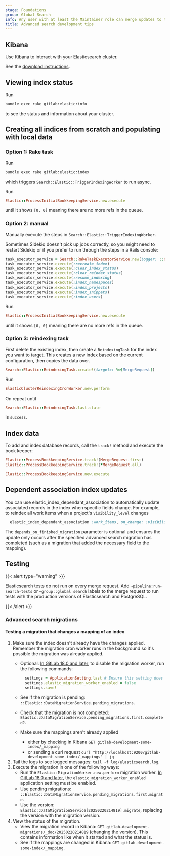 ```yaml
---
stage: Foundations
group: Global Search
info: Any user with at least the Maintainer role can merge updates to this content. For details, see https://docs.gitlab.com/development/development_processes/#development-guidelines-review.
title: Advanced search development tips
---
```


## Kibana

Use Kibana to interact with your Elasticsearch cluster.

See the [download instructions](https://www.elastic.co/guide/en/kibana/8.11/install.html).

## Viewing index status

Run

```shell
bundle exec rake gitlab:elastic:info
```

to see the status and information about your cluster.

## Creating all indices from scratch and populating with local data

### Option 1: Rake task

Run

```shell
bundle exec rake gitlab:elastic:index
```

which triggers `Search::Elastic::TriggerIndexingWorker` to run async.

Run

```ruby
Elastic::ProcessInitialBookkeepingService.new.execute
```

until it shows `[0, 0]` meaning there are no more refs in the queue.

### Option 2: manual

Manually execute the steps in `Search::Elastic::TriggerIndexingWorker`.

Sometimes Sidekiq doesn't pick up jobs correctly, so you might need to restart Sidekiq or if you prefer to run through the steps in a Rails console:

```ruby
task_executor_service = Search::RakeTaskExecutorService.new(logger: ::Gitlab::Elasticsearch::Logger.build)
task_executor_service.execute(:recreate_index)
task_executor_service.execute(:clear_index_status)
task_executor_service.execute(:clear_reindex_status)
task_executor_service.execute(:resume_indexing)
task_executor_service.execute(:index_namespaces)
task_executor_service.execute(:index_projects)
task_executor_service.execute(:index_snippets)
task_executor_service.execute(:index_users)
```

Run

```ruby
Elastic::ProcessInitialBookkeepingService.new.execute
```

until it shows `[0, 0]` meaning there are no more refs in the queue.

### Option 3: reindexing task

First delete the existing index, then create a `ReindexingTask` for the index you want to target. This creates a new index based on the current configuration, then copies the data over.

```ruby
Search::Elastic::ReindexingTask.create!(targets: %w[MergeRequest])
```

Run

```ruby
ElasticClusterReindexingCronWorker.new.perform
```

On repeat until

```ruby
Search::Elastic::ReindexingTask.last.state
```

is `success`.

## Index data

To add and index database records, call the `track!` method and execute the book keeper:

```ruby
Elastic::ProcessBookkeepingService.track!(MergeRequest.first)
Elastic::ProcessBookkeepingService.track!(*MergeRequest.all)

Elastic::ProcessBookkeepingService.new.execute
```

## Dependent association index updates

You can use elastic_index_dependant_association to automatically update associated records in the index
when specific fields change. For example, to reindex all work items when a project's `visibility_level` changes

```ruby
  elastic_index_dependant_association :work_items, on_change: :visibility_level, depends_on_finished_migration: :add_mapping_migration
```

The `depends_on_finished_migration` parameter is optional and ensures the update only occurs after the specified advanced
search migration has completed (such as a migration that added the necessary field to the mapping).

## Testing

{{< alert type="warning" >}}

Elasticsearch tests do not run on every merge request. Add `~pipeline:run-search-tests` or `~group::global search` labels to the merge
request to run tests with the production versions of Elasticsearch and PostgreSQL.

{{< /alert >}}

### Advanced search migrations

#### Testing a migration that changes a mapping of an index

1. Make sure the index doesn't already have the changes applied. Remember the migration cron worker runs in the background so it's possible the migration was already applied.
   - Optional. [In GitLab 18.0 and later](https://gitlab.com/gitlab-org/gitlab/-/issues/352424),
     to disable the migration worker, run the following commands:

     ```ruby
       settings = ApplicationSetting.last # Ensure this setting does not return `nil`
       settings.elastic_migration_worker_enabled = false
       settings.save!
     ```

   - See if the migration is pending: `::Elastic::DataMigrationService.pending_migrations`.
   - Check that the migration is not completed: `Elastic::DataMigrationService.pending_migrations.first.completed?`.
   - Make sure the mappings aren't already applied
      - either by checking in Kibana `GET gitlab-development-some-index/_mapping`
      - or sending a curl request `curl "http://localhost:9200/gitlab-development-some-index/_mappings" | jq`
1. Tail the logs to see logged messages: `tail -f log/elasticsearch.log`.
1. Execute the migration in one of the following ways:
   - Run the `Elastic::MigrationWorker.new.perform` migration worker.
     [In GitLab 18.0 and later](https://gitlab.com/gitlab-org/gitlab/-/issues/352424), the `elastic_migration_worker_enabled` application setting must be enabled.
   - Use pending migrations: `::Elastic::DataMigrationService.pending_migrations.first.migrate`.
   - Use the version: `Elastic::DataMigrationService[20250220214819].migrate`, replacing the version with the migration version.
1. View the status of the migration.
   - View the migration record in Kibana: `GET gitlab-development-migrations/_doc/20250220214819` (changing the version). This contains information like when it started and what the status is.
   - See if the mappings are changed in Kibana: `GET gitlab-development-some-index/_mapping`.

